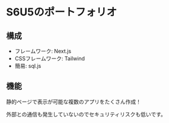 # S6U5のポートフォリオ


## 構成
- フレームワーク: Next.js
- CSSフレームワーク: Tailwind
- 簡易: sql.js

## 機能
静的ページで表示が可能な複数のアプリをたくさん作成！

外部との通信も発生していないのでセキュリティリスクも低いです。